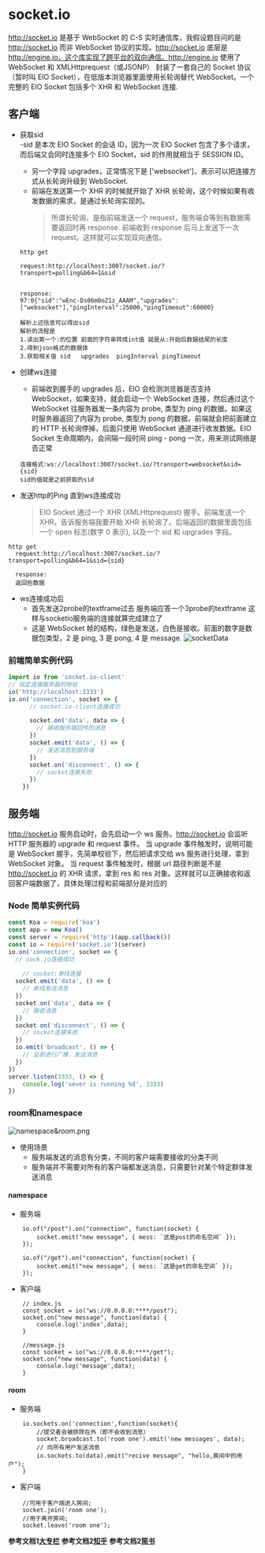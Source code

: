 # socket.io
http://socket.io 是基于 WebSocket 的 C-S 实时通信库，我假设题目问的是 http://socket.io 而非 WebSocket 协议的实现。http://socket.io 底层是 http://engine.io，这个库实现了跨平台的双向通信。http://engine.io 使用了 WebSocket 和 XMLHttprequest（或JSONP） 封装了一套自己的 Socket 协议（暂时叫 EIO Socket），在低版本浏览器里面使用长轮询替代 WebSocket。一个完整的 EIO Socket 包括多个 XHR 和 WebSocket 连接.

## 客户端
* 获取sid    
    -sid 是本次 EIO Socket 的会话 ID，因为一次 EIO Socket 包含了多个请求，而后端又会同时连接多个 EIO Socket，sid 的作用就相当于 SESSION ID。
    - 另一个字段 upgrades，正常情况下是 ['websocket']，表示可以把连接方式从长轮询升级到 WebSocket.
    - 前端在发送第一个 XHR 的时候就开始了 XHR 长轮询，这个时候如果有收发数据的需求，是通过长轮询实现的。
        > 所谓长轮询，是指前端发送一个 request，服务端会等到有数据需要返回时再 response. 前端收到 response 后马上发送下一次 request。这样就可以实现双向通信。    
    ```
    http get
    
    request:http://localhost:3007/socket.io/?transport=polling&b64=1&sid
    
    
    response:
    97:0{"sid":"wEnc-Ds06m0oZ1z_AAAM","upgrades":["websocket"],"pingInterval":25000,"pingTimeout":60000}
    
    解析上述信息可以得出sid
    解析的流程是
    1.读出第一个:的位置 前面的字符串转成int值 就是从:开始后数据结尾的长度
    2.得到json格式的数据体
    3.获取相关值 sid   upgrades  pingInterval pingTimeout
    ```


* 创建ws连接
    - 前端收到握手的 upgrades 后，EIO 会检测浏览器是否支持 WebSocket，如果支持，就会启动一个 WebSocket 连接，然后通过这个 WebSocket 往服务器发一条内容为 probe, 类型为 ping 的数据。如果这时服务器返回了内容为 probe, 类型为 pong 的数据，前端就会把前面建立的 HTTP 长轮询停掉，后面只使用 WebSocket 通道进行收发数据。EIO Socket 生命周期内，会间隔一段时间 ping - pong 一次，用来测试网络是否正常

    ```
    连接格式:ws://localhost:3007/socket.io/?transport=websocket&sid={sid}
    sid的值就是之前获取的sid
    ```
* 发送http的Ping 直到ws连接成功
    > EIO Socket 通过一个 XHR (XMLHttprequest) 握手。前端发送一个 XHR，告诉服务端我要开始 XHR 长轮询了。后端返回的数据里面包括一个 open 标志(数字 0 表示), 以及一个 sid 和 upgrades 字段。
```
http get
  request:http://localhost:3007/socket.io/?transport=polling&b64=1&sid={sid}

  response:
  返回些数据
```
* ws连接成功后
    - 首先发送2probe的textframe过去 服务端应答一个3probe的textframe 这样与socketio服务端的连接就算完成建立了
    - 这是 WebSocket 帧的结构，绿色是发送，白色是接收。前面的数字是数据包类型，2 是 ping, 3 是 pong, 4 是 message.
![socketData](img/socketdata.png)

### 前端简单实例代码
```javascript
import io from 'socket.io-client'
// 指定连接服务器的地址
io('http://localhost:3333')
io.on('connection', socket => {
      // socket.io-client连接成功

      socket.on('data', data => {
        // 接收服务端回传的消息
      })
      socket.emit('data', () => {
        // 发送消息到服务端
      })
      socket.on('disconnect', () => {
        // socket连接失败
      })
    })
```

## 服务端
http://socket.io 服务启动时，会先启动一个 ws 服务。http://socket.io 会监听 HTTP 服务器的 upgrade 和 request 事件。
当 upgrade 事件触发时，说明可能是 WebSocket 握手，先简单校验下，然后把请求交给 ws 服务进行处理，拿到 WebSocket 对象。
当 request 事件触发时，根据 url 路径判断是不是 http://socket.io 的 XHR 请求，拿到 res 和 res 对象。这样就可以正确接收和返回客户端数据了，具体处理过程和前端部分是对应的

### Node 简单实例代码
```javascript
const Koa = require('koa')
const app = new Koa()
const server = require('http')(app.callback())
const io = require('socket.io')(server)
io.on('connection', socket => {
  // sock.io连接成功
  
    // socket:单线连接
  socket.emit('data', () => {
    // 单线发送消息
  })
  socket.on('data', data => {
    // 接收消息
  })
  socket.on('disconnect', () => {
    // socket连接失败
  })
  io.emit('broadcast', () => {
    // 全部进行广播，发送消息
  })
})
server.listen(3333, () => {
    console.log('sever is running %d', 3333)
})
```

### room和namespace
![namespace&room.png](img/namespace&room.png)
* 使用场景
    - 服务端发送的消息有分类，不同的客户端需要接收的分类不同
    - 服务端并不需要对所有的客户端都发送消息，只需要针对某个特定群体发送消息

#### namespace
* 服务端
```
    io.of("/post").on("connection", function(socket) {
        socket.emit("new message", { mess: `这是post的命名空间` });
    });

    io.of("/get").on("connection", function(socket) {
        socket.emit("new message", { mess: `这是get的命名空间` });
    });
```
* 客户端
  
```
    // index.js
    const socket = io("ws://0.0.0.0:****/post");
    socket.on("new message", function(data) {
        console.log('index',data);
    }

    //message.js
    const socket = io("ws://0.0.0.0:****/get");
    socket.on("new message", function(data) {
        console.log('message',data);
    }
```

#### room
* 服务端
```
    io.sockets.on('connection',function(socket){
        //提交者会被排除在外（即不会收到消息）
        socket.broadcast.to('room one').emit('new messages', data);
        // 向所有用户发送消息
        io.sockets.to(data).emit("recive message", "hello,房间中的用户");     
    }
```
* 客户端
```
    //可用于客户端进入房间;
    socket.join('room one');
    //用于离开房间;
    socket.leave('room one');
```





**参考文档1[大专栏](https://www.dazhuanlan.com/2020/02/03/5e379573d17f3/)**
**参考文档2[知乎](https://www.zhihu.com/question/31965911)**
**参考文档2[简书](https://www.jianshu.com/p/f62cd8b72ab2)**
